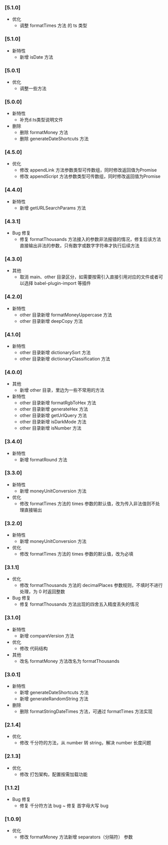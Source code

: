 ### [5.1.0]
-   优化
    -   调整 formatTimes 方法 的 ts 类型

### [5.1.0]
-   新特性
    -   新增 isDate 方法

### [5.0.1]
-   优化
    -   调整一些方法

### [5.0.0]
-   新特性
    -   补充d.ts类型说明文件
-   删除
    -   删除 formatMoney 方法
    -   删除 generateDateShortcuts 方法

### [4.5.0]
-   优化
    -   修改 appendLink 方法参数类型可传数组，同时修改返回值为Promise
    -   修改 appendScript 方法参数类型可传数组，同时修改返回值为Promise

### [4.4.0]
-   新特性
    -   新增 getURLSearchParams 方法

### [4.3.1]
-   Bug 修复
    -   修复 formatThousands 方法接入的参数非法报错的情况，修复后该方法直接输出非法的参数，只有数字或数字字符串才执行后续方法

### [4.3.0]
-   其他
    -   取消 main、other 目录区分，如需要按需引入直接引用对应的文件或者可以选择 babel-plugin-import 等插件

### [4.2.0]
-   新特性
    -   other 目录新增 formatMoneyUppercase 方法
    -   other 目录新增 deepCopy 方法

### [4.1.0]
-   新特性
    -   other 目录新增 dictionarySort 方法
    -   other 目录新增 dictionaryClassification 方法

### [4.0.0]
-   其他
    -   新增 other 目录，里边为一些不常用的方法
-   新特性
    -   other 目录新增 formatRgbToHex 方法
    -   other 目录新增 generateHex 方法
    -   other 目录新增 getUrlQuery 方法
    -   other 目录新增 isDarkMode 方法
    -   other 目录新增 isNumber 方法

### [3.4.0]
-   新特性
    -   新增 formatRound 方法

### [3.3.0]
-   新特性
    -   新增 moneyUnitConversion 方法
-   优化
    -   修改 formatTimes 方法的 times 参数的默认值，改为传入非法值则不处理直接输出

### [3.2.0]
-   新特性
    -   新增 moneyUnitConversion 方法
-   优化
    -   修改 formatTimes 方法的 times 参数的默认值，改为必填

### [3.1.1]
-   优化
    -   修改 formatThousands 方法的 decimalPlaces 参数规则，不填时不进行处理，为 0 时返回整数
-   Bug 修复
    -   修复 formatThousands 方法出现的四舍五入精度丢失的情况

### [3.1.0]
-   新特性
    -   新增 compareVersion 方法
-   优化
    -   修改 代码结构
-   其他
    -   改名 formatMoney 方法改名为 formatThousands

### [3.0.1]
-   新特性
    -   新增 generateDateShortcuts 方法
    -   新增 generateRandomString 方法
-   删除
    -   删除 formatStringDateTimes 方法，可通过 formatTimes 方法实现

### [2.1.4]
-   优化
    -   修改 千分符的方法，从 number 转 string，解决 number 长度问题

### [2.1.3]
-   优化
    -   修改 打包架构，配置按需加载功能

### [1.1.2]
-   Bug 修复
    -   修复 千分符方法 bug ~ 修复 首字母大写 bug

### [1.0.9]
-   优化
    -   修改 formatMoney 方法新增 separators（分隔符） 参数
